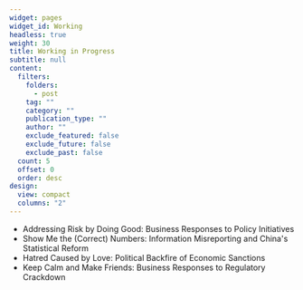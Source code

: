 ```yaml
---
widget: pages
widget_id: Working
headless: true
weight: 30
title: Working in Progress
subtitle: null
content:
  filters:
    folders:
      - post
    tag: ""
    category: ""
    publication_type: ""
    author: ""
    exclude_featured: false
    exclude_future: false
    exclude_past: false
  count: 5
  offset: 0
  order: desc
design:
  view: compact
  columns: "2"
---
```

* Addressing Risk by Doing Good: Business Responses to Policy Initiatives
* Show Me the (Correct) Numbers: Information Misreporting and China's Statistical Reform
* Hatred Caused by Love: Political Backfire of Economic Sanctions
* Keep Calm and Make Friends: Business Responses to Regulatory Crackdown